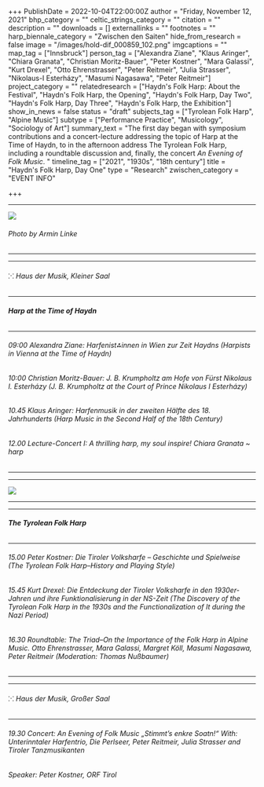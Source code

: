 +++
PublishDate = 2022-10-04T22:00:00Z
author = "Friday, November 12, 2021"
bhp_category = ""
celtic_strings_category = ""
citation = ""
description = ""
downloads = []
externallinks = ""
footnotes = ""
harp_biennale_category = "Zwischen den Saiten"
hide_from_research = false
image = "/images/hold-dif_000859_102.png"
imgcaptions = ""
map_tag = ["Innsbruck"]
person_tag = ["Alexandra Ziane", "Klaus Aringer", "Chiara Granata", "Christian Moritz-Bauer", "Peter Kostner", "Mara Galassi", "Kurt Drexel", "Otto Ehrenstrasser", "Peter Reitmeir", "Julia Strasser", "Nikolaus-I Esterházy", "Masumi Nagasawa", "Peter Reitmeir"]
project_category = ""
relatedresearch = ["Haydn's Folk Harp: About the Festival", "Haydn's Folk Harp, the Opening", "Haydn's Folk Harp, Day Two", "Haydn's Folk Harp, Day Three", "Haydn's Folk Harp, the Exhibition"]
show_in_news = false
status = "draft"
subjects_tag = ["Tyrolean Folk Harp", "Alpine Music"]
subtype = ["Performance Practice", "Musicology", "Sociology of Art"]
summary_text = "The first day began with symposium contributions and a concert-lecture addressing the topic of Harp at the Time of Haydn, to in the afternoon address The Tyrolean Folk Harp, including a roundtable discussion and, finally, the concert <i>An Evening of Folk Music</i>. "
timeline_tag = ["2021", "1930s", "18th century"]
title = "Haydn's Folk Harp, Day One"
type = "Research"
zwischen_category = "EVENT INFO"

+++
***

![](/images/hold-dif_000859_102.png)

###### Photo by Armin Linke

***

***

###### ⁙ Haus der Musik, Kleiner Saal

***

###### **Harp at the Time of Haydn**

***

###### 09:00 <span id="person_tag">Alexandra Ziane</span>: Harfenist⁂innen in Wien zur Zeit Haydns (Harpists in Vienna at the Time of Haydn)

###### 10:00 <span id="person_tag">Christian Moritz-Bauer</span>: J. B. Krumpholtz am Hofe von Fürst Nikolaus I. Esterházy (<span id="person_tag">J. B. Krumpholtz</span> at the Court of Prince <span id="person_tag">Nikolaus I Esterházy</span>)

###### 10.45 <span id="person_tag">Klaus Aringer</span>: Harfenmusik in der zweiten Hälfte des 18. Jahrhunderts (Harp Music in the Second Half of the 18th Century)

###### 12.00 Lecture-Concert I: _A thrilling harp, my soul inspire!_ <span id="person_tag">Chiara Granata</span> \~ harp

***

***

![](/images/dif_000859_90.jpg)

***

***

###### **The Tyrolean Folk Harp**

***

###### 15.00 <span id="person_tag">Peter Kostner</span>: Die Tiroler Volksharfe – Geschichte und Spielweise (The <span id="subjects_tag">Tyrolean Folk Harp</span>–History and Playing Style)

###### 15.45 <span id="person_tag">Kurt Drexel</span>: Die Entdeckung der Tiroler Volksharfe in den 1930er-Jahren und ihre Funktionalisierung in der NS-Zeit (The Discovery of the Tyrolean Folk Harp in the <span id="timeline_tag">1930s</span> and the Functionalization of It during the Nazi Period)

###### 16.30 Roundtable: The Triad–On the Importance of the Folk Harp in <span id="subjects_tag">Alpine Music</span>. <span id="person_tag">Otto Ehrenstrasser</span>, <span id="person_tag">Mara Galassi</span>, Margret Köll, <span id="person_tag">Masumi Nagasawa</span>, <span id="person_tag">Peter Reitmeir</span> (Moderation: <span id="person_tag">Thomas Nußbaumer</span>)

***

***

###### ⁙ Haus der Musik, Großer Saal

***

###### 19.30 Concert: An Evening of Folk Music _„Stimmt’s enkre Soatn!“_ With: Unterinntaler Harfentrio, Die Perlseer, <span id="person_tag">Peter Reitmeir</span>, <span id="person_tag">Julia Strasser</span> and Tiroler Tanzmusikanten

###### Speaker: <span id="person_tag">Peter Kostner</span>, ORF Tirol

###### 